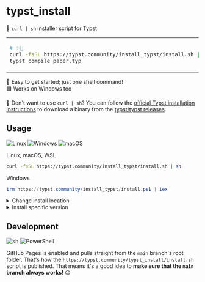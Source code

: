 # typst_install

🤖 `curl | sh` installer script for Typst

<table align=center><td>

```sh
# ✨🚀
curl -fsSL https://typst.community/install_typst/install.sh | sh
typst compile paper.typ
```

</table>

🚀 Easy to get started; just one shell command! \
🟦 Works on Windows too

👀 Don't want to use `curl | sh`? You can follow the [official Typst
installation instructions] to download a binary from the [typst/typst releases].

## Usage

![Linux](https://img.shields.io/static/v1?style=for-the-badge&message=Linux&color=222222&logo=Linux&logoColor=FCC624&label=)
![Windows](https://img.shields.io/static/v1?style=for-the-badge&message=Windows&color=0078D4&logo=Windows&logoColor=FFFFFF&label=)
![macOS](https://img.shields.io/static/v1?style=for-the-badge&message=macOS&color=000000&logo=macOS&logoColor=FFFFFF&label=)

Linux, macOS, WSL

```sh
curl -fsSL https://typst.community/install_typst/install.sh | sh
```

Windows

```ps1
irm https://typst.community/install_typst/install.ps1 | iex
```

<details><summary>Change install location</summary>

Linux, macOS, WSL

```sh
export TYPST_INSTALL="/usr/local"
curl -fsSL https://typst.community/install_typst/install.sh | sh
```

Windows

```ps1
$Env:TypstInstall = "C:\Program Files\typst"
irm https://typst.community/install_typst/install.ps1 | iex
```

</details>

<details><summary>Install specific version</summary>

Linux, macOS, WSL

```sh
curl -fsSL https://typst.community/install_typst/install.sh | sh -s 0.10.0
```

Windows

```ps1
v="0.10.0"; irm https://typst.community/install_typst/install.ps1 | iex
```

</details>

## Development

![sh](https://img.shields.io/static/v1?style=for-the-badge&message=sh&color=4EAA25&logo=GNU+Bash&logoColor=FFFFFF&label=)
![PowerShell](https://img.shields.io/static/v1?style=for-the-badge&message=PowerShell&color=5391FE&logo=PowerShell&logoColor=FFFFFF&label=)

GitHub Pages is enabled and pulls straight from the `main` branch's root folder.
That's how the `https://typst.community/typst_install/install.sh` script is
published. That means it's a good idea to **make sure that the `main` branch
always works!** 😉

<!-- prettier-ignore-start -->
[official Typst installation instructions]: https://github.com/typst/typst#installation
[typst/typst releases]: https://github.com/typst/typst/releases
<!-- prettier-ignore-end -->
